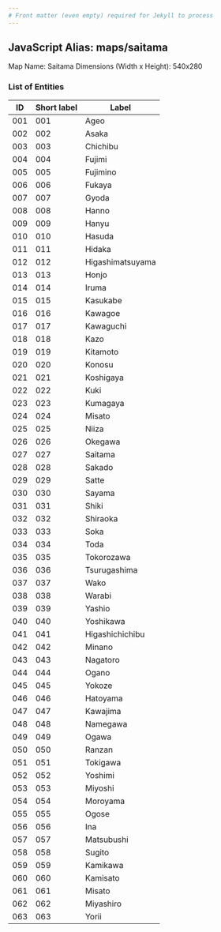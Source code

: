 ```yaml
---
# Front matter (even empty) required for Jekyll to process
---
```


## JavaScript Alias: maps/saitama

Map Name: Saitama
Dimensions (Width x Height): 540x280





### List of Entities

ID | Short label | Label
---|---|---|
001|001|Ageo
002|002|Asaka
003|003|Chichibu
004|004|Fujimi
005|005|Fujimino
006|006|Fukaya
007|007|Gyoda
008|008|Hanno
009|009|Hanyu
010|010|Hasuda
011|011|Hidaka
012|012|Higashimatsuyama
013|013|Honjo
014|014|Iruma
015|015|Kasukabe
016|016|Kawagoe
017|017|Kawaguchi
018|018|Kazo
019|019|Kitamoto
020|020|Konosu
021|021|Koshigaya
022|022|Kuki
023|023|Kumagaya
024|024|Misato
025|025|Niiza
026|026|Okegawa
027|027|Saitama
028|028|Sakado
029|029|Satte
030|030|Sayama
031|031|Shiki
032|032|Shiraoka
033|033|Soka
034|034|Toda
035|035|Tokorozawa
036|036|Tsurugashima
037|037|Wako
038|038|Warabi
039|039|Yashio
040|040|Yoshikawa
041|041|Higashichichibu
042|042|Minano
043|043|Nagatoro
044|044|Ogano
045|045|Yokoze
046|046|Hatoyama
047|047|Kawajima
048|048|Namegawa
049|049|Ogawa
050|050|Ranzan
051|051|Tokigawa
052|052|Yoshimi
053|053|Miyoshi
054|054|Moroyama
055|055|Ogose
056|056|Ina
057|057|Matsubushi
058|058|Sugito
059|059|Kamikawa
060|060|Kamisato
061|061|Misato
062|062|Miyashiro
063|063|Yorii